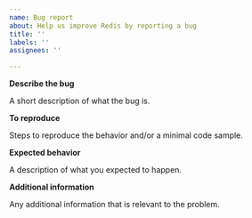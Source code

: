 ```yaml
---
name: Bug report
about: Help us improve Redis by reporting a bug
title: ''
labels: ''
assignees: ''

---
```


**Describe the bug**

A short description of what the bug is.

**To reproduce**

Steps to reproduce the behavior and/or a minimal code sample.

**Expected behavior**

A description of what you expected to happen.

**Additional information**

Any additional information that is relevant to the problem.